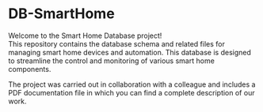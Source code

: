 # DB-SmartHome
Welcome to the Smart Home Database project! <br>
This repository contains the database schema and related files for managing smart home devices and automation. This database is designed to streamline the control and monitoring of various smart home components.

The project was carried out in collaboration with a colleague and includes a PDF documentation file in which you can find a complete description of our work.
